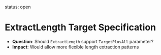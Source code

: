 status: open
# ExtractLength Target Specification

- **Question**: Should `ExtractLength` support `TargetPlusAll` parameter?
- **Impact**: Would allow more flexible length extraction patterns
